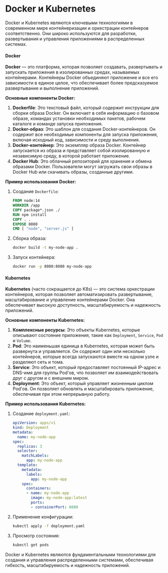 # Docker и Kubernetes

Docker и Kubernetes являются ключевыми технологиями в современном мире контейнеризации и оркестрации контейнеров соответственно. Они широко используются для разработки, развертывания и управления приложениями в распределенных системах.

#### Docker

**Docker** — это платформа, которая позволяет создавать, развертывать и запускать приложения в изолированных средах, называемых контейнерами. Контейнеры Docker объединяют приложение и все его зависимости в единое целое, что обеспечивает более предсказуемое развертывание и выполнение приложений.

**Основные компоненты Docker:**

1. **Dockerfile**: Это текстовый файл, который содержит инструкции для сборки образа Docker. Он включает в себя информацию о базовом образе, командах установки необходимых пакетов, рабочем каталоге и команде запуска приложения.
2. **Docker-образ**: Это шаблон для создания Docker-контейнеров. Он содержит все необходимые компоненты для запуска приложения, включая исходный код, зависимости и среду выполнения.
3. **Docker-контейнер**: Это экземпляр образа Docker. Контейнер запускается из образа и представляет собой изолированную и независимую среду, в которой работает приложение.
4. **Docker Hub**: Это облачный репозиторий для хранения и обмена образами Docker. Пользователи могут загружать свои образы в Docker Hub или скачивать образы, созданные другими.

**Пример использования Docker:**

1.  Создание `Dockerfile`:

    ```Dockerfile
    FROM node:14
    WORKDIR /app
    COPY package*.json ./
    RUN npm install
    COPY . .
    EXPOSE 8080
    CMD [ "node", "server.js" ]
    ```
2.  Сборка образа:

    ```bash
    docker build -t my-node-app .
    ```
3.  Запуск контейнера:

    ```bash
    docker run -p 8080:8080 my-node-app
    ```

#### Kubernetes

**Kubernetes** (часто сокращается до K8s) — это система оркестрации контейнеров, которая позволяет автоматизировать развертывание, масштабирование и управление контейнерами Docker. Она обеспечивает высокую доступность, масштабируемость и надежность приложений.

**Основные компоненты Kubernetes:**

1. **Комплексные ресурсы**: Это объекты Kubernetes, которые описывают состояние приложения, такие как `Deployment`, `Service`, `Pod` и `Volume`.
2. **Pod**: Это наименьшая единица в Kubernetes, которая может быть развернута и управляется. Он содержит один или несколько контейнеров, которые всегда запускаются вместе на одном узле и разделяют сеть и тома.
3. **Service**: Это объект, который предоставляет постоянный IP-адрес и DNS-имя для группы Pod'ов, что позволяет им взаимодействовать друг с другом и с внешним миром.
4. **Deployment**: Это объект, который управляет жизненным циклом Pod'ов. Он позволяет обновлять и масштабировать приложение, обеспечивая при этом непрерывную работу.

**Пример использования Kubernetes:**

1.  Создание `deployment.yaml`:

    ```yaml
    apiVersion: apps/v1
    kind: Deployment
    metadata:
      name: my-node-app
    spec:
      replicas: 3
      selector:
        matchLabels:
          app: my-node-app
      template:
        metadata:
          labels:
            app: my-node-app
        spec:
          containers:
          - name: my-node-app
            image: my-node-app:latest
            ports:
            - containerPort: 8080
    ```
2.  Применение конфигурации:

    ```bash
    kubectl apply -f deployment.yaml
    ```
3.  Просмотр состояния:

    ```bash
    kubectl get pods
    ```

Docker и Kubernetes являются фундаментальными технологиями для создания и управления распределенными системами, обеспечивая гибкость, масштабируемость и надежность приложений.

